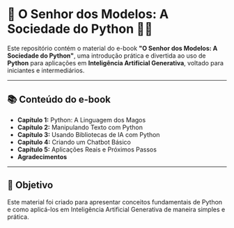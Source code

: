 # 📖 O Senhor dos Modelos: A Sociedade do Python 🐍✨  

Este repositório contém o material do e-book **"O Senhor dos Modelos: A Sociedade do Python"**, uma introdução prática e divertida ao uso de **Python** para aplicações em **Inteligência Artificial Generativa**, voltado para iniciantes e intermediários.  

---

## 📚 Conteúdo do e-book
- **Capítulo 1:** Python: A Linguagem dos Magos  
- **Capítulo 2:** Manipulando Texto com Python  
- **Capítulo 3:** Usando Bibliotecas de IA com Python  
- **Capítulo 4:** Criando um Chatbot Básico  
- **Capítulo 5:** Aplicações Reais e Próximos Passos  
- **Agradecimentos**

---

## 🚀 Objetivo
Este material foi criado para apresentar conceitos fundamentais de Python e como aplicá-los em Inteligência Artificial Generativa de maneira simples e prática.  
